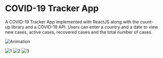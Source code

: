 # COVID-19 Tracker App

A COVID-19 Tracker App implemented with ReactJS along with the count-up library and a COVID-19 API. Users can enter a country and a date to view new cases, active cases, recovered cases and the total number of cases.

![Animation](https://user-images.githubusercontent.com/67498282/116808096-a47a1980-ab54-11eb-882c-9ddaca30b331.gif)

![1](https://user-images.githubusercontent.com/67498282/116775759-572d7780-aa82-11eb-907a-58bcea5621a9.PNG)
![2](https://user-images.githubusercontent.com/67498282/116775762-5ac0fe80-aa82-11eb-862e-8e3b2147e4f6.PNG)
![3](https://user-images.githubusercontent.com/67498282/116775766-5e548580-aa82-11eb-87c0-e2ce9d83b4b1.PNG)






